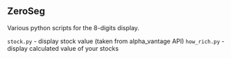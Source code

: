 ## ZeroSeg

Various python scripts for the 8-digits display.

```stock.py``` - display stock value (taken from alpha_vantage API)
```how_rich.py``` - display calculated value of your stocks